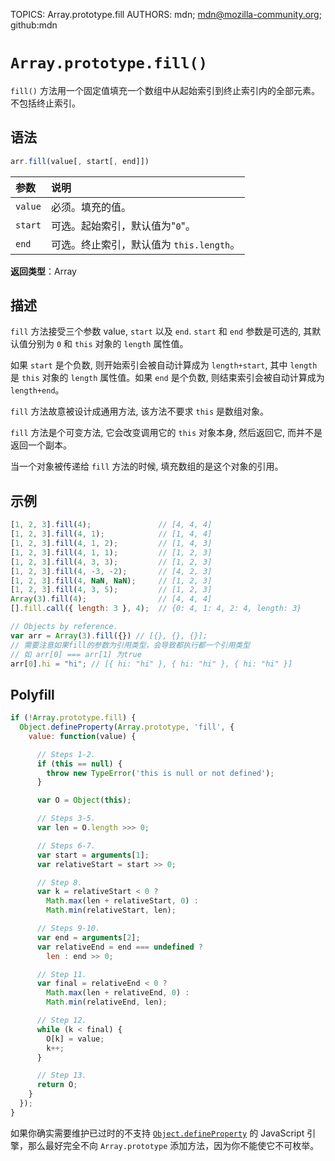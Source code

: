 TOPICS: Array.prototype.fill
AUTHORS: mdn; mdn@mozilla-community.org; github:mdn

# `Array.prototype.fill()`

`fill()` 方法用一个固定值填充一个数组中从起始索引到终止索引内的全部元素。不包括终止索引。

## 语法

```javascript
arr.fill(value[, start[, end]])
```

| 参数 | 说明 |
| :-- | :-- |
| `value` | 必须。填充的值。|
| `start` | 可选。起始索引，默认值为"`0`"。|
| `end` | 可选。终止索引，默认值为 `this.length`。 |

**返回类型**：Array

## 描述

`fill` 方法接受三个参数 value, `start` 以及 `end`. `start` 和 `end` 参数是可选的, 其默认值分别为 `0` 和 `this` 对象的 `length`
属性值。

如果 `start` 是个负数, 则开始索引会被自动计算成为 `length+start`, 其中 `length` 是 `this` 对象的 `length` 属性值。如果 `end` 是个负数, 则结束索引会被自动计算成为`length+end`。

`fill` 方法故意被设计成通用方法, 该方法不要求 `this` 是数组对象。

`fill` 方法是个可变方法, 它会改变调用它的 `this` 对象本身, 然后返回它, 而并不是返回一个副本。

当一个对象被传递给 `fill` 方法的时候, 填充数组的是这个对象的引用。

## 示例

```javascript
[1, 2, 3].fill(4);               // [4, 4, 4]
[1, 2, 3].fill(4, 1);            // [1, 4, 4]
[1, 2, 3].fill(4, 1, 2);         // [1, 4, 3]
[1, 2, 3].fill(4, 1, 1);         // [1, 2, 3]
[1, 2, 3].fill(4, 3, 3);         // [1, 2, 3]
[1, 2, 3].fill(4, -3, -2);       // [4, 2, 3]
[1, 2, 3].fill(4, NaN, NaN);     // [1, 2, 3]
[1, 2, 3].fill(4, 3, 5);         // [1, 2, 3]
Array(3).fill(4);                // [4, 4, 4]
[].fill.call({ length: 3 }, 4);  // {0: 4, 1: 4, 2: 4, length: 3}

// Objects by reference.
var arr = Array(3).fill({}) // [{}, {}, {}];
// 需要注意如果fill的参数为引用类型，会导致都执行都一个引用类型
// 如 arr[0] === arr[1] 为true
arr[0].hi = "hi"; // [{ hi: "hi" }, { hi: "hi" }, { hi: "hi" }]
```

## Polyfill

```javascript
if (!Array.prototype.fill) {
  Object.defineProperty(Array.prototype, 'fill', {
    value: function(value) {

      // Steps 1-2.
      if (this == null) {
        throw new TypeError('this is null or not defined');
      }

      var O = Object(this);

      // Steps 3-5.
      var len = O.length >>> 0;

      // Steps 6-7.
      var start = arguments[1];
      var relativeStart = start >> 0;

      // Step 8.
      var k = relativeStart < 0 ?
        Math.max(len + relativeStart, 0) :
        Math.min(relativeStart, len);

      // Steps 9-10.
      var end = arguments[2];
      var relativeEnd = end === undefined ?
        len : end >> 0;

      // Step 11.
      var final = relativeEnd < 0 ?
        Math.max(len + relativeEnd, 0) :
        Math.min(relativeEnd, len);

      // Step 12.
      while (k < final) {
        O[k] = value;
        k++;
      }

      // Step 13.
      return O;
    }
  });
}
```

如果你确实需要维护已过时的不支持 [`Object.defineProperty`](/zh-hans/webfrontend/Object.defineProperty) 的
JavaScript 引擎，那么最好完全不向 `Array.prototype` 添加方法，因为你不能使它不可枚举。
